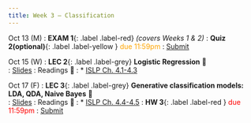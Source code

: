 ```yaml
---
title: Week 3 — Classification
---
```



Oct 13 (M)
: **EXAM 1**{: .label .label-red} *(covers Weeks 1 & 2)*
: **Quiz 2(optional)**{: .label .label-yellow } <font color="orange">due 11:59pm</font>
   : [Submit](.)

Oct 15 (W)
: **LEC 2**{: .label .label-grey} **Logistic Regression** 🎥  
    : [Slides](.)
: Readings 📖
: * [ISLP Ch. 4.1-4.3](https://www.statlearning.com/)

Oct 17 (F)
: **LEC 3**{: .label .label-grey} **Generative classification models: LDA, QDA, Naive Bayes** 🎥  
    : [Slides](.)
: Readings 📖
: * [ISLP Ch. 4.4-4.5](https://www.statlearning.com/)
: **HW 3**{: .label .label-red } <font color="red">due 11:59pm</font>
    : [Submit](.)
